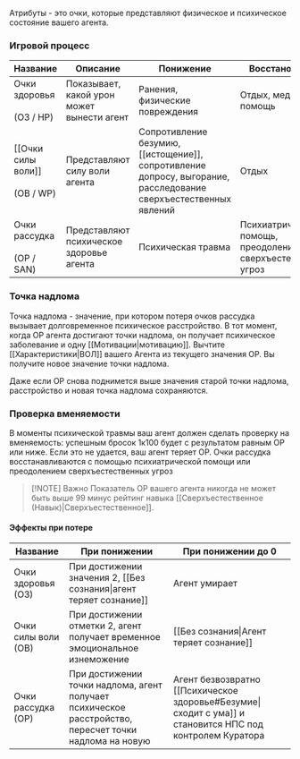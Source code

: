 Атрибуты - это очки, которые представляют физическое и психическое состояние вашего агента.
### Игровой процесс

| Название                             | Описание                                   | Понижение                                                                                                        | Восстановление                                               |
| ------------------------------------ | ------------------------------------------ | ---------------------------------------------------------------------------------------------------------------- | ------------------------------------------------------------ |
| Очки здоровья <br><br>(ОЗ / HP)      | Показывает, какой урон может вынести агент | Ранения, физические повреждения                                                                                  | Отдых, медицинская помощь                                    |
| [[Очки силы воли]]<br> <br>(ОВ / WP) | Представляют силу воли агента              | Сопротивление безумию, [[истощение]], сопротивление допросу, выгорание, расследование сверхъестественных явлений | Отдых                                                        |
| Очки рассудка <br><br>(ОР / SAN)     | Представляют психическое здоровье агента   | Психическая травма                                                                                               | Психиатрическая помощь, преодоление сверхъестественных угроз |

### Точка надлома

Точка надлома - значение, при котором потеря очков рассудка вызывает долговременное психическое расстройство. В тот момент, когда ОР агента достигают точки надлома, он получает психическое заболевание и одну [[Мотивации|мотивацию]]. Вычтите [[Характеристики|ВОЛ]] вашего Агента из текущего значения ОР. Вы получите новое значение точки надлома.

Даже если ОР снова поднимется выше значения старой точки надлома, расстройство и новая точка надлома сохраняются.
### Проверка вменяемости

В моменты психической травмы ваш агент должен сделать проверку на вменяемость: успешным бросок 1к100 будет с результатом равным ОР или ниже. Если это не удается, ваш агент теряет ОР. Очки рассудка восстанавливаются с помощью психиатрической помощи или преодолением сверхъестественных угроз


> [!NOTE] Важно
> Показатель ОР вашего агента никогда не может быть выше 99 минус рейтинг навыка [[Сверхъестественное (Навык)|Сверхъестественное]].

#### Эффекты при потере 

| Название            | При понижении                                                                                          | При понижении до 0                                                                                        |
| ------------------- | ------------------------------------------------------------------------------------------------------ | --------------------------------------------------------------------------------------------------------- |
| Очки здоровья (ОЗ)  | При достижении значения 2, [[Без сознания\|агент теряет сознание]]                                     | Агент умирает                                                                                             |
| Очки силы воли (ОВ) | При достижении отметки 2, агент получает временное эмоциональное изнеможение                           | [[Без сознания\|Агент теряет сознание]]                                                                   |
| Очки рассудка (ОР)  | При достижении точки надлома, агент получает психическое расстройство, пересчет точки надлома на новую | Агент безвозвратно [[Психическое здоровье#Безумие\|сходит с ума]] и становится НПС под контролем Куратора |
